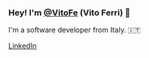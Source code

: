 ### Hey! I'm [@VitoFe](https://github.com/VitoFe) (Vito Ferri) 👋

I'm a software developer from Italy. 🇮🇹 

[LinkedIn](https://www.linkedin.com/in/vitoferri95/)
